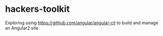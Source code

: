# hackers-toolkit

Exploring using https://github.com/angular/angular-cli to build and manage an Angular2 site
